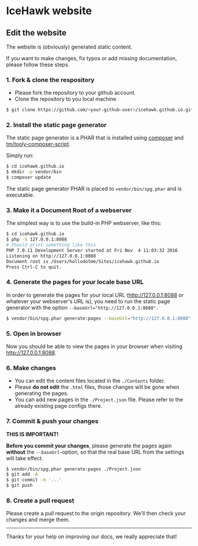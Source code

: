 # IceHawk website

## Edit the website

The website is (obviously) generated static content.
 
If you want to make changes, fix typos or add missing documentation, please follow these steps.

### 1. Fork & clone the respository

* Please fork the repository to your github account.
* Clone the repository to you local machine

```bash
$ git clone https://github.com/<your-github-user>/icehawk.github.io.git
```

### 2. Install the static page generator

The static page generator is a PHAR that is installed using [composer](https://getcomposer.org) 
and [tm/tooly-composer-script](https://github.com/tommy-muehle/tooly-composer-script).

Simply run:

```bash
$ cd icehawk.github.io
$ mkdir -p vendor/bin
$ composer update
```

The static page generator PHAR is placed to `vendor/bin/spg.phar` and is executable.

### 3. Make it a Document Root of a webserver

The simplest way is to use the build-in PHP webserver, like this:

```bash
$ cd icehawk.github.io
$ php -S 127.0.0.1:8088
# Should print something like this
PHP 7.0.11 Development Server started at Fri Nov  4 11:03:32 2016
Listening on http://127.0.0.1:8088
Document root is /Users/hollodotme/Sites/icehawk.github.io
Press Ctrl-C to quit.
```

### 4. Generate the pages for your locale base URL

In order to generate the pages for your local URL (http://127.0.0.1:8088 or whatever your webserver's URL is), you need 
to run the static page generator with the option `--baseUrl="http://127.0.0.1:8088"`.

```bash
$ vendor/bin/spg.phar generate:pages --baseUrl="http://127.0.0.1:8088" ./Project.json
```

### 5. Open in browser

Now you should be able to view the pages in your browser when visiting http://127.0.0.1:8088.

### 6. Make changes

* You can edit the content files located in the `./Contents` folder.
* Please **do not edit** the `.html` files, those changes will be gone when generating the pages.
* You can add new pages in the `./Project.json` file. Please refer to the already existing page configs there.

### 7. Commit & push your changes

**THIS IS IMPORTANT!**

**Before you commit your changes**, please generate the pages again **without** the `--baseUrl`-option, 
so that the real base URL from the settings will take effect.

```bash
$ vendor/bin/spg.phar generate:pages ./Project.json
$ git add -A
$ git commit -m '...'
$ git push
```

### 8. Create a pull request

Please create a pull request to the origin repository. We'll then check your changes and merge them.

---

Thanks for your help on improving our docs, we really appreciate that!
